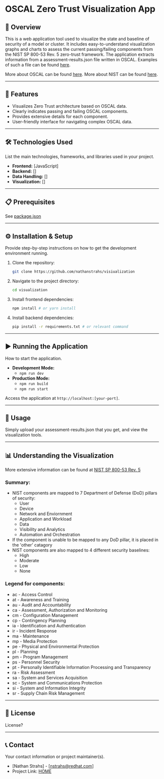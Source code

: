 # OSCAL Zero Trust Visualization App

## 🌟 Overview

This is a web application tool used to visualize the state and baseline of security of a model or cluster. It includes easy-to-understand visualization graphs and charts to assess the current passing/failing components from the NIST SP 800-53 Rev. 5 zero-trust framework. The application extracts information from a assessment-results.json file written in OSCAL. Examples of such a file can be found [here](https://github.com/usnistgov/oscal-content/tree/main/examples/ar/json).

More about OSCAL can be found [here](https://github.com/usnistgov/oscal-content/tree/main). More about NIST can be found [here](https://pages.nist.gov/OSCAL/learn/).

---

## 🚀 Features

* Visualizes Zero Trust architecture based on OSCAL data.
* Clearly indicates passing and failing OSCAL components.
* Provides extensive details for each component.
* User-friendly interface for navigating complex OSCAL data.

---

## 🛠️ Technologies Used

List the main technologies, frameworks, and libraries used in your project.

* **Frontend:** [JavaScript]
* **Backend:** []
* **Data Handling:** []
* **Visualization:** []

---

## 📋 Prerequisites

See [package.json](https://github.com/nathanstrahs/visiualization/blob/main/package.json)

---

## ⚙️ Installation & Setup

Provide step-by-step instructions on how to get the development environment running.

1.  Clone the repository:
    ```bash
    git clone https://github.com/nathanstrahs/visiualization
    ```
2.  Navigate to the project directory:
    ```bash
    cd visualization
    ```
3.  Install frontend dependencies:
    ```bash
    npm install # or yarn install
    ```
4.  Install backend dependencies:
    ```bash
    pip install -r requirements.txt # or relevant command
    ```

---

## ▶️ Running the Application

How to start the application.

* **Development Mode:**
    * `npm run dev`
* **Production Mode:**
    * `npm run build`
    * `npm run start`

Access the application at `http://localhost:[your-port]`.

---

## 📖 Usage

Simply upload your assessment-results.json that you get, and view the visualization tools.

---

## 📊 Understanding the Visualization

More extensive information can be found at [NIST SP 800-53 Rev. 5](https://csrc.nist.gov/pubs/sp/800/53/r5/upd1/final)
### Summary:
* NIST components are mapped to 7 Department of Defense (DoD) pillars of security:
    * User
    * Device
    * Network and Enviornment
    * Application and Workload
    * Data
    * Visibility and Analytics
    * Automation and Orchestration
* If the component is unable to be mapped to any DoD pillar, it is placed in the 'other' catagory
* NIST components are also mapped to 4 different security baselines:
    * High
    * Moderate
    * Low
    * None

### Legend for components:
* ac - Access Control
* at - Awareness and Training
* au - Audit and Accountability
* ca - Assessment, Authorization and Monitoring
* cm - Configuration Management
* cp - Contingency Planning
* ia - Identification and Authentication
* ir - Incident Response
* ma - Maintenance
* mp - Media Protection
* pe - Physical and Environmental Protection
* pl - Planning
* pm - Program Management
* ps - Personnel Security
* pt - Personally Identifiable Information Processing and Transparency
* ra - Risk Assessment
* sa - System and Services Acquisition
* sc - System and Communications Protection
* si - System and Information Integrity
* sr - Supply Chain Risk Management

---

## 📜 License

License?

---

## 📞 Contact

Your contact information or project maintainer(s).

* [Nathan Strahs] - [nstrahs@redhat.com]
* Project Link: [HOME](https://github.com/nathanstrahs/visualization)

